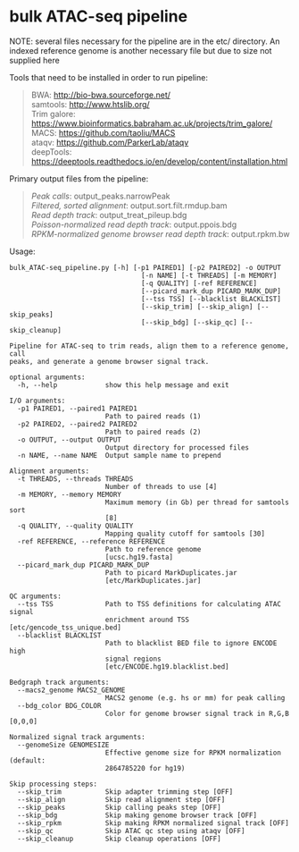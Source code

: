 # bulk ATAC-seq pipeline

NOTE: several files necessary for the pipeline are in the etc/ directory.  An indexed reference genome is another necessary file but due to size not supplied here

Tools that need to be installed in order to run pipeline:  
> BWA:  http://bio-bwa.sourceforge.net/  
> samtools:  http://www.htslib.org/  
> Trim galore: https://www.bioinformatics.babraham.ac.uk/projects/trim_galore/  
> MACS:  https://github.com/taoliu/MACS  
> ataqv: https://github.com/ParkerLab/ataqv  
> deepTools:  https://deeptools.readthedocs.io/en/develop/content/installation.html  

Primary output files from the pipeline:
> *Peak calls*: output_peaks.narrowPeak  
> *Filtered, sorted alignment*: output.sort.filt.rmdup.bam  
> *Read depth track*: output_treat_pileup.bdg  
> *Poisson-normalized read depth track*: output.ppois.bdg  
> *RPKM-normalized genome browser read depth track*: output.rpkm.bw  

Usage:
```
bulk_ATAC-seq_pipeline.py [-h] [-p1 PAIRED1] [-p2 PAIRED2] -o OUTPUT
                                 [-n NAME] [-t THREADS] [-m MEMORY]
                                 [-q QUALITY] [-ref REFERENCE]
                                 [--picard_mark_dup PICARD_MARK_DUP]
                                 [--tss TSS] [--blacklist BLACKLIST]
                                 [--skip_trim] [--skip_align] [--skip_peaks]
                                 [--skip_bdg] [--skip_qc] [--skip_cleanup]

Pipeline for ATAC-seq to trim reads, align them to a reference genome, call
peaks, and generate a genome browser signal track.

optional arguments:
  -h, --help            show this help message and exit

I/O arguments:
  -p1 PAIRED1, --paired1 PAIRED1
                        Path to paired reads (1)
  -p2 PAIRED2, --paired2 PAIRED2
                        Path to paired reads (2)
  -o OUTPUT, --output OUTPUT
                        Output directory for processed files
  -n NAME, --name NAME  Output sample name to prepend

Alignment arguments:
  -t THREADS, --threads THREADS
                        Number of threads to use [4]
  -m MEMORY, --memory MEMORY
                        Maximum memory (in Gb) per thread for samtools sort
                        [8]
  -q QUALITY, --quality QUALITY
                        Mapping quality cutoff for samtools [30]
  -ref REFERENCE, --reference REFERENCE
                        Path to reference genome
                        [ucsc.hg19.fasta]
  --picard_mark_dup PICARD_MARK_DUP
                        Path to picard MarkDuplicates.jar
                        [etc/MarkDuplicates.jar]

QC arguments:
  --tss TSS             Path to TSS definitions for calculating ATAC signal
                        enrichment around TSS [etc/gencode_tss_unique.bed]
  --blacklist BLACKLIST
                        Path to blacklist BED file to ignore ENCODE high
                        signal regions
                        [etc/ENCODE.hg19.blacklist.bed]
                        
Bedgraph track arguments:
  --macs2_genome MACS2_GENOME
                        MACS2 genome (e.g. hs or mm) for peak calling
  --bdg_color BDG_COLOR
                        Color for genome browser signal track in R,G,B [0,0,0]

Normalized signal track arguments:
  --genomeSize GENOMESIZE
                        Effective genome size for RPKM normalization (default:
                        2864785220 for hg19)

Skip processing steps:
  --skip_trim           Skip adapter trimming step [OFF]
  --skip_align          Skip read alignment step [OFF]
  --skip_peaks          Skip calling peaks step [OFF]
  --skip_bdg            Skip making genome browser track [OFF]
  --skip_rpkm           Skip making RPKM normalized signal track [OFF]
  --skip_qc             Skip ATAC qc step using ataqv [OFF]
  --skip_cleanup        Skip cleanup operations [OFF]

```
